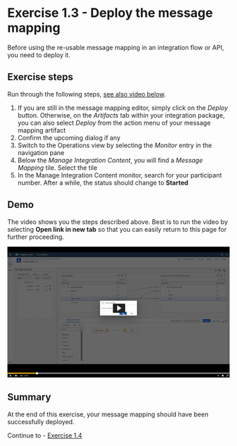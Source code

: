 # Exercise 1.3 - Deploy the message mapping

Before using the re-usable message mapping in an integration flow or API, you need to deploy it.

## Exercise steps

Run through the following steps, [see also video below](#Demo).
1. If you are still in the message mapping editor, simply click on the *Deploy* button. Otherwise, on the *Artifacts* tab within your integration package, you can also select *Deploy* from the action menu of your message mapping artifact
2. Confirm the upcoming dialog if any
3. Switch to the Operations view by selecting the *Monitor* entry in the navigation pane
4. Below the *Manage Integration Content*, you will find a *Message Mapping* tile. Select the tile
5. In the Manage Integration Content monitor, search for your participant number. After a while, the status should change to **Started**

## Demo

The video shows you the steps described above. Best is to run the video by selecting **Open link in new tab** so that you can easily return to this page for further proceeding.

[![Deploy mapping video](/exercises/ex1/images/CI_DeployMapping_Thumbnail.png)](https://video.sap.com/media/t/1_nldhxmv0)

## Summary

At the end of this exercise, your message mapping should have been successfully deployed.

Continue to - [Exercise 1.4](/exercises/ex1/ex14)
